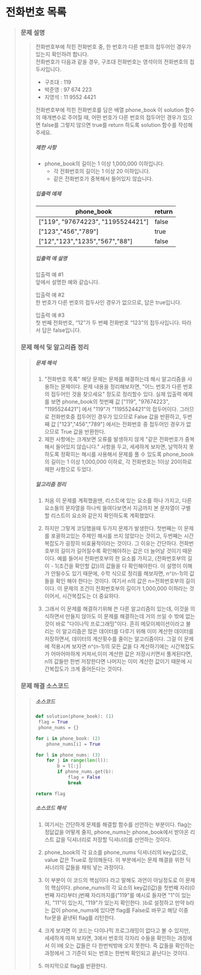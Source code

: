 # 전화번호 목록

> ### 문제 설명
> 
> > 전화번호부에 적힌 전화번호 중, 한 번호가 다른 번호의 접두어인 경우가 있는지 확인하려 합니다.  
> > 전화번호가 다음과 같을 경우, 구조대 전화번호는 영석이의 전화번호의 접두사입니다.
> > 
> > - 구조대 : 119
> > - 박준영 : 97 674 223
> > - 지영석 : 11 9552 4421
> > 
> > 전화번호부에 적힌 전화번호를 담은 배열 phone_book 이 solution 함수의 매개변수로 주어질 때, 어떤 번호가 다른 번호의 접두어인 경우가 있으면 false를 그렇지 않으면 true를 return 하도록 solution 함수를 작성해주세요.
> > 
> > ##### 제한 사항
> > 
> > - phone_book의 길이는 1 이상 1,000,000 이하입니다.
> >   - 각 전화번호의 길이는 1 이상 20 이하입니다.
> >   - 같은 전화번호가 중복해서 들어있지 않습니다.
> > 
> > ##### 입출력 예제
> > 
> > | phone_book | return |
> > | --- | --- |
> > | ["119", "97674223", "1195524421"] | false |
> > | ["123","456","789"] | true |
> > | ["12","123","1235","567","88"] | false |
> > 
> > ##### 입출력 예 설명
> > 
> > 입출력 예 #1  
> > 앞에서 설명한 예와 같습니다.
> > 
> > 입출력 예 #2  
> > 한 번호가 다른 번호의 접두사인 경우가 없으므로, 답은 true입니다.
> > 
> > 입출력 예 #3  
> > 첫 번째 전화번호, “12”가 두 번째 전화번호 “123”의 접두사입니다. 따라서 답은 false입니다.
> 
> ### 문제 해석 및 알고리즘 정리
> 
> > ##### 문제 해석
> > 
> > 1. "전화번호 목록" 해당 문제는 문제를 해결하는데 해시 알고리즘을 사용하는 문제이다. 문제 내용을 정리해보자면, "어느 번호가 다른 번호의 접두어인 것을 찾으세요" 정도로 정리할수 있다. 실제 입출력 예제를 보면 phone_book의 첫번째 값 ["119", "97674223", "1195524421"] 에서 "119"가 "1195524421"의 접두어이다. 그러므로 전화번호중 접두어인 경우가 있으므로 False 값을 반환하고, 두번째 값 ["123","456","789"] 에서는 전화번호 중 접두어인 경우가 없으므로 True 값을 반환한다.
> > 2. 제한 사항에는 크게보면 오류를 발생하지 않게 "같은 전화번호가 중복해서 들어있지 않습니다." 사항을 두고, 세세하게 보자면, 날먹하지 못하도록 정확히는 해시를 사용해서 문제를 풀 수 있도록 phone_book의 길이는 1 이상 1,000,000 이하로, 각 전화번호는 1이상 20이하로 제한 사항으로 두었다.
> > 
> > ##### 알고리즘 정리
> > 
> > 1. 처음 이 문제를 계획했을땐, 리스트에 있는 요소를 하나 가지고, 다른 요소들의 문자열을 하나씩 들여다보면서 지금까지 본 문자열이 구별할 리스트이 요소와 같은지 확인하도록 계획했었다.
> >   
> > 2. 하지만 그렇게 코딩했을때 두가지 문제가 발생한다. 첫번째는 이 문제를 포괄하고있는 주제인 해시를 쓰지 않았다는 것이고, 두번째는 시간복잡도가 굉장히 비효율적이라는 것이다. 그 이유는 간단하다. 전화번호부의 길이가 길어질수록 확인해야하는 값은 더 늘어날 것이기 때문이다. 예를 들어서 전화번호부의 한 요소를 가지고, (전화번호부의 길이 - 1(조건을 확인할 값))의 값들을 다 확인해야한다. 이 설명이 이해가 안될수도 있기 때문에, 수학 식으로 정리를 해보자면, n^(n-1)의 값들을 확인 해야 한다는 것이다. 여기서 n의 값은 n=전화번호부의 길이이다. 이 문제의 조건이 전화번호부의 길이가 1,000,000 이하라는 것이어서, 시간복잡도는 더 중요하다.
> >   
> > 3. 그래서 이 문제를 해결하기위해 쓴 다른 알고리즘이 있는데, 이것을 의식하면서 만들지 않아도 이 문제를 해결하는데 거의 쓰일 수 밖에 없는것이 바로 "다이나믹 프로그래밍"이다. 흔히 메모이제이션이라고 불리는 이 알고리즘은 많은 데이터를 다루기 위해 이미 계산한 데이터를 저장하면서, 데이터의 계산횟수를 줄이는 알고리즘이다. 그걸 이 문제에 적용시켜 보자면 n^(n-1)의 모든 값을 다 계산하기에는 시간복잡도가 어마어마하게 커져서,이미 계산한 값은 저장시키면서 풀게된다면, n의 값들만 한번 저장한다면 나머지는 이미 계산한 값이기 때문에 시간복잡도가 크게 줄어든다는 것이다.
> >   
> 
> ### 문제 해결 소스코드
> 
> > ##### 소스코드
> > 
> > ```python
> > def solution(phone_book): (1)
> >  flag = True
> >  phone_nums = {}
> > 
> > for i in phone_book: (2)
> >     phone_nums[i] = True
> > 
> > for l in phone_nums: (3)
> >     for j in range(len(l)):
> >         b = l[:j]
> >         if phone_nums.get(b):
> >             flag = False
> >             break
> > 
> > return flag
> > ```
> > 
> > ##### 소스코드 해석
> > 
> > 1. 여기서는 간단하게 문제를 해결할 함수를 선언하는 부분이다. flag는 정닶값을 어떻게 줄지, phone_nums는 phone_book에서 받아온 리스트 값을 딕셔너리로 저장할 딕셔너리를 선언하는 것이다.
> >   
> > 2. phone_book의 각 요소를 phone_nums 딕셔너리의 key값으로, value 값은 True로 정의해둔다. 이 부분에서는 문제 해결을 위한 딕셔너리의 값들을 채워 넣는 과정이다.
> >   
> > 3. 이 부분이 이 코드의 핵심이다 라고 말해도 과언이 아닐정도로 이 문제의 핵심이다. phone_nums의 각 요소의 key값(l값)을 첫번째 자리(0번째 자리)부터 j번째 자리까지를("119"를 예시로 들자면 "1"이 있는지, "11"이 있는지, "119"가 있는지 확인한다. )b로 설정하고 만약 b라는 값이 phone_nums에 있다면 flag를 False로 바꾸고 해당 이중 for문을 끝낸뒤 flag를 리턴한다.
> >   
> > 4. 크게 보자면 이 코드는 다이나믹 프로그래밍이 없다고 볼 수 있지만, 세세하게 따져 보자면, 3에서 번호의 각자리 수들을 확인하는 과정에서 이 l에 오는 값들은 다 한번씩밖에 오지 못한다. 즉 값들을 확인하는 과정에서 그 기준이 되는 번호는 한번씩 확인되고 끝난다는 것이다.
> >   
> > 5. 마지막으로 flag를 반환한다.
> >
